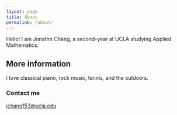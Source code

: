 ```yaml
---
layout: page
title: About
permalink: /about/
---
```

Hello! I am Jonathn Chang, a second-year at UCLA studying Applied Mathematics.

## More information

I love classical piano, rock music, tennis, and the outdoors.

### Contact me

[jchang153@ucla.edu](mailto:jchang153@ucla.edu)
